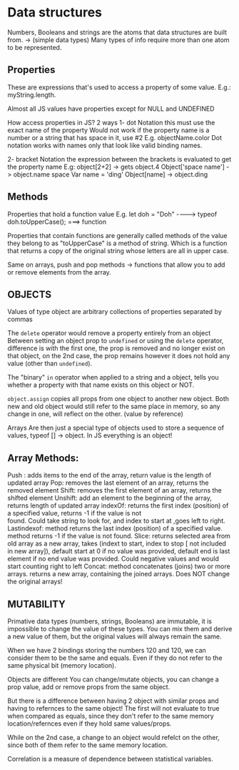 # Data structures

Numbers, Booleans and strings are the atoms that data structures are built from. -> (simple data types)
Many types of info require more than one atom to be represented.

## Properties 


These are expressions that's used to access a property of some value. E.g.: myString.length.

Almost all JS values have properties except for NULL and UNDEFINED



How access properties in JS?
 2 ways 
1- dot Notation 
	 this must use the exact name of the property
	Would not work if the property name is a number or a string that has space in it, use #2
	E.g. objectName.color
	Dot notation works with names only that look like valid binding names.

	
2- bracket Notation 
	the expression between the brackets is evaluated to get the property                                                                                name 
	E.g: object[2+2] -> gets object.4
		Object['space name'] -> object.name space
		Var name = 'ding'
		Object[name] -> object.ding
		


## Methods



Properties that hold a function value
E.g. let doh = "Doh"   ----> typeof doh.toUpperCase();  ===> function

Properties that contain functions are generally called methods of the value they belong to as "toUpperCase" is a method of string. Which is a function that returns a copy of the original string whose letters are all in upper case.

Same on arrays, push and pop methods -> functions that allow you to add or remove elements from the array.




##  OBJECTS

Values of type object are arbitrary collections of properties separated by commas

The `delete` operator would remove a property entirely from an object
Between setting an object prop to `undefined` or using the `delete` operator, difference is with the first one, the prop is removed and no longer exist on that object, on the 2nd case, the prop remains however it does not hold any value (other than `undefined`).


The "binary"  `in`  operator when applied to a string and a object, tells you whether a property with that name exists on this object or NOT.

`object.assign` copies all props from one object to another new object. Both new and old object would still refer to the same place in memory, so any change in one, will reflect on the other. (value by reference)



Arrays
Are then just a special type of objects used to store a sequence of values, typeof [] -> object.
In JS everything is an object! 



## Array Methods:

Push : adds items to the end of the array, return value is the length of updated array
Pop:  removes the last element of an array, returns the removed element
Shift:  removes the first element of an array, returns the shifted element
Unshift: add an element to the beginning of the array, returns length of updated array
indexOf:   returns the first index (position) of a specified value,  returns -1 if the value is not                                        
		found. Could take string to look for, and index to start at ,goes left to right.
Lastindexof: method returns the last index (position) of a specified value. method returns -1 if 
		the value is not found.
Slice: returns selected area from old array as a new array, takes (indext to start, index to stop [
	not included in new array]), default start at 0 if no value was provided, default end is last element if no end value was provided. Could negative values and would start counting right to left
Concat:  method concatenates (joins) two or more arrays. returns a new array, containing the joined arrays.  Does NOT change the original arrays!



## MUTABILITY

Primative  data types (numbers, strings, Booleans) are immutable, it is impossible to change the value of these types. You can mix them and derive a new value of them, but the original values will always remain the same.

When we have 2 bindings storing the numbers 120 and 120, we can consider them to be the same and equals. Even if they do not refer to the same physical bit (memory location).

Objects are different
You can change/mutate objects, you can change a prop value, add or remove props from the same object.

But there is a difference between having 2 object with similar props and having to refernces to the same object!
The first will not evaluate to true when compared as equals, since they don't refer to the same memory location/refernces even if they hold same values/props.

While on the 2nd case, a change to an object would refelct on the other, since both of them refer to the same memory location.


<italic>Correlation is a measure of dependence between statistical variables. </italic>
